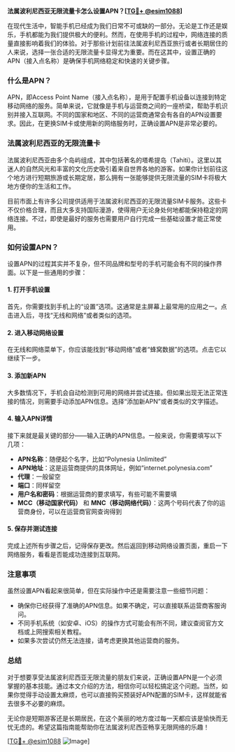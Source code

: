 **法属波利尼西亚无限流量卡怎么设置APN？[[TG💪+ @esim1088](https://t.me/s/esim1088)]**

在现代生活中，智能手机已经成为我们日常不可或缺的一部分。无论是工作还是娱乐，手机都能为我们提供极大的便利。然而，在使用手机的过程中，网络连接的质量直接影响着我们的体验。对于那些计划前往法属波利尼西亚旅行或者长期居住的人来说，选择一张合适的无限流量卡显得尤为重要。而在这其中，设置正确的APN（接入点名称）是确保手机网络稳定和快速的关键步骤。

### 什么是APN？

APN，即Access Point Name（接入点名称），是用于配置手机设备以连接到特定移动网络的服务。简单来说，它就像是手机与运营商之间的一座桥梁，帮助手机识别并接入互联网。不同的国家和地区、不同的运营商通常会有各自的APN设置要求。因此，在更换SIM卡或使用新的网络服务时，正确设置APN是非常必要的。

### 法属波利尼西亚的无限流量卡

法属波利尼西亚由多个岛屿组成，其中包括著名的塔希提岛（Tahiti）。这里以其迷人的自然风光和丰富的文化历史吸引着来自世界各地的游客。如果你计划前往这个地方进行短期旅游或长期定居，那么拥有一张能够提供无限流量的SIM卡将极大地方便你的生活和工作。

目前市面上有许多公司提供适用于法属波利尼西亚的无限流量SIM卡服务。这些卡不仅价格合理，而且大多支持国际漫游，使得用户无论身处何地都能保持稳定的网络连接。不过，即使是最好的服务也需要用户自行完成一些基础设置才能正常使用。

### 如何设置APN？

设置APN的过程其实并不复杂，但不同品牌和型号的手机可能会有不同的操作界面。以下是一些通用的步骤：

#### 1. 打开手机设置
首先，你需要找到手机上的“设置”选项。这通常是主屏幕上最常用的应用之一。点击进入后，寻找“无线和网络”或者类似的选项。

#### 2. 进入移动网络设置
在无线和网络菜单下，你应该能找到“移动网络”或者“蜂窝数据”的选项。点击它以继续下一步。

#### 3. 添加新APN
大多数情况下，手机会自动检测到可用的网络并尝试连接。但如果出现无法正常连接的情况，则需要手动添加APN信息。选择“添加新APN”或者类似的文字描述。

#### 4. 输入APN详情
接下来就是最关键的部分——输入正确的APN信息。一般来说，你需要填写以下几项：
- **APN名称**：随便起个名字，比如“Polynesia Unlimited”
- **APN地址**：这是运营商提供的具体网址，例如“internet.polynesia.com”
- **代理**：一般留空
- **端口**：同样留空
- **用户名和密码**：根据运营商的要求填写，有些可能不需要填
- **MCC（移动国家代码）** 和 **MNC（移动网络代码）**：这两个号码代表了你的运营商身份，可以在运营商官网查询得到

#### 5. 保存并测试连接
完成上述所有步骤之后，记得保存更改。然后返回到移动网络设置页面，重启一下网络服务，看看是否能成功连接到互联网。

### 注意事项

虽然设置APN看起来很简单，但在实际操作中还是需要注意一些细节问题：
- 确保你已经获得了准确的APN信息。如果不确定，可以直接联系运营商客服询问。
- 不同手机系统（如安卓、iOS）的操作方式可能会有所不同，建议查阅官方文档或上网搜索相关教程。
- 如果多次尝试仍然无法连接，请考虑更换其他运营商的服务。

### 总结

对于想要享受法属波利尼西亚无限流量的朋友们来说，正确设置APN是一个必须掌握的基本技能。通过本文介绍的方法，相信你可以轻松搞定这个问题。当然，如果你觉得手动设置太麻烦，也可以直接购买预装好APN配置的SIM卡，这样就能省去很多不必要的麻烦。

无论你是短期游客还是长期居民，在这个美丽的地方度过每一天都应该是愉快而无忧无虑的。希望这篇指南能帮助你在法属波利尼西亚畅享无限网络的乐趣！

[[TG💪+ @esim1088](https://t.me/s/esim1088) ![Image](https://i.postimg.cc/4NQfJmqS/Snipaste-2025-05-13-00-14-12.png)]